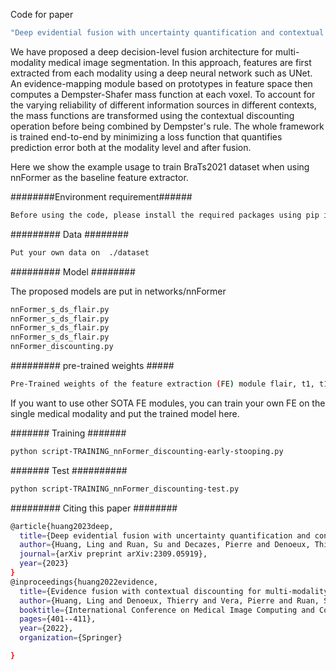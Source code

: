 Code for paper 
```bash
"Deep evidential fusion with uncertainty quantification and contextual discounting for multimodal medical image segmentation"
```

We have proposed a deep decision-level fusion architecture for multi-modality medical image segmentation. In this approach, features are first extracted from each modality using a deep neural network such as UNet. An evidence-mapping module based on prototypes in feature space then computes a Dempster-Shafer mass function at each voxel. To account for the varying reliability of different information sources in different contexts, the mass functions are transformed using the contextual discounting operation before being combined by Dempster's rule. The whole framework is trained end-to-end by minimizing a loss function that quantifies prediction error both at the modality level and after fusion.

Here we show the example usage to train BraTs2021 dataset when using nnFormer as the baseline feature extractor.

########Environment requirement######
```bash
Before using the code, please install the required packages using pip install -r requirements.txt
```

######### Data  ########
```bash
Put your own data on  ./dataset
```

######### Model  ########

The proposed models are put in networks/nnFormer
```bash
nnFormer_s_ds_flair.py
nnFormer_s_ds_flair.py
nnFormer_s_ds_flair.py
nnFormer_s_ds_flair.py
nnFormer_discounting.py
```


######### pre-trained weights #####

```bash
Pre-Trained weights of the feature extraction (FE) module flair, t1, t1Gd, and t2 are located in ./Pretrained_model.
```
If you want to use other SOTA FE modules, you can train your own FE on the single medical modality and put the trained model here. 

####### Training #######
```bash
python script-TRAINING_nnFormer_discounting-early-stooping.py
```

#######   Test  ##########
```bash
python script-TRAINING_nnFormer_discounting-test.py
```

######### Citing this paper ########
```bash
@article{huang2023deep,
  title={Deep evidential fusion with uncertainty quantification and contextual discounting for multimodal medical image segmentation},
  author={Huang, Ling and Ruan, Su and Decazes, Pierre and Denoeux, Thierry},
  journal={arXiv preprint arXiv:2309.05919},
  year={2023}
}
@inproceedings{huang2022evidence,
  title={Evidence fusion with contextual discounting for multi-modality medical image segmentation},
  author={Huang, Ling and Denoeux, Thierry and Vera, Pierre and Ruan, Su},
  booktitle={International Conference on Medical Image Computing and Computer-Assisted Intervention},
  pages={401--411},
  year={2022},
  organization={Springer}

}
```

